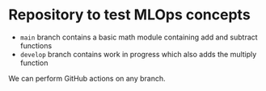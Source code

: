 # Repository to test MLOps concepts

* `main` branch contains a basic math module containing add and subtract functions
* `develop` branch contains work in progress which also adds the multiply function

We can perform GitHub actions on any branch.
